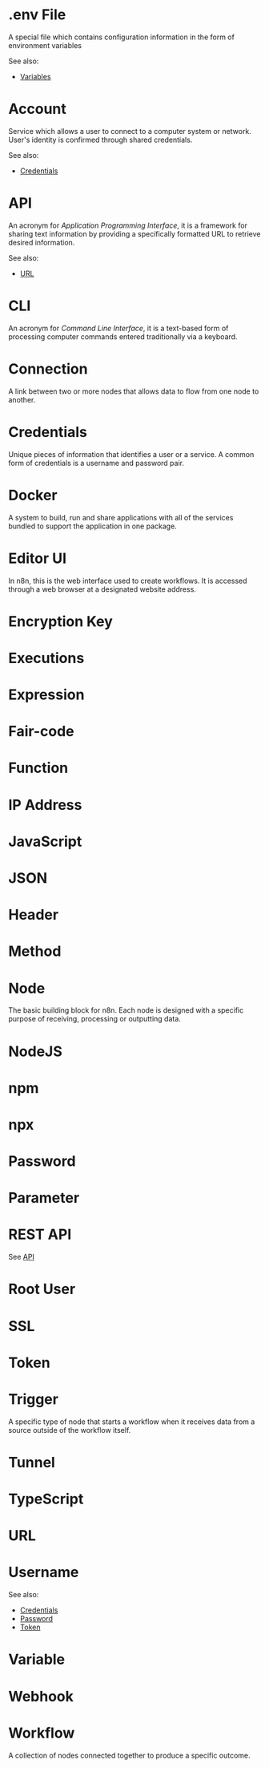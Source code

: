 # .env File
A special file which contains configuration information in the form of environment variables

See also:
- [Variables](#Variables)
# Account
Service which allows a user to connect to a computer system or network. User's identity is confirmed through shared credentials.

See also:
- [Credentials](#Credentials)
# API
An acronym for *Application Programming Interface*, it is a framework for sharing text information by providing a specifically formatted URL to retrieve desired information.

See also:
- [URL](#URL)
# CLI
An acronym for *Command Line Interface*, it is a text-based form of processing computer commands entered traditionally via a keyboard.

# Connection
A link between two or more nodes that allows data to flow from one node to another.

# Credentials
Unique pieces of information that identifies a user or a service. A common form of credentials is a username and password pair.

# Docker
A system to build, run and share applications with all of the services bundled to support the application in one package.

# Editor UI
In n8n, this is the web interface used to create workflows. It is accessed through a web browser at a designated website address.

# Encryption Key

# Executions

# Expression

# Fair-code

# Function

# IP Address

# JavaScript

# JSON

# Header

# Method

# Node
The basic building block for n8n. Each node is designed with a specific purpose of receiving, processing or outputting data.

# NodeJS

# npm

# npx

# Password

# Parameter

# REST API

See [API](#API)

# Root User

# SSL

# Token

# Trigger
A specific type of node that starts a workflow when it receives data from a source outside of the workflow itself.

# Tunnel

# TypeScript

# URL

# Username

See also:
- [Credentials](#Credentials)
- [Password](#Password)
- [Token](#Token)
# Variable

# Webhook

# Workflow
A collection of nodes connected together to produce a specific outcome.
